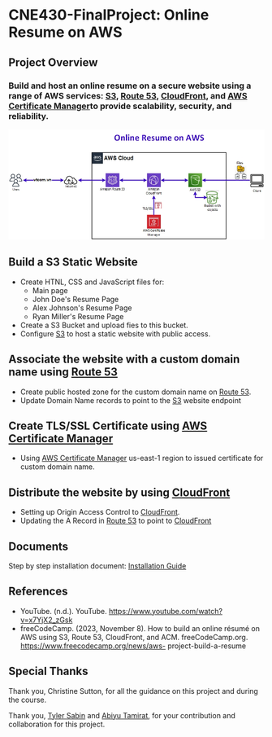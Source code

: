 # CNE430-FinalProject: Online Resume on AWS
## Project Overview
### Build and host an online resume on a secure website using a range of AWS services: [S3](https://aws.amazon.com/s3/), [Route 53](https://aws.amazon.com/route53/), [CloudFront](https://aws.amazon.com/cloudfront/), and [AWS Certificate Manager](https://aws.amazon.com/certificate-manager/)to provide scalability, security, and reliability.
![figure #Architecture.jpg](Architecture.jpg)
## Build a S3 Static Website
* Create HTNL, CSS and JavaScript files for:
	- Main page
	- John Doe's Resume Page
	- Alex Johnson's Resume Page
	- Ryan Miller's Resume Page
* Create a S3 Bucket and upload fies to this bucket.
* Configure [S3](https://aws.amazon.com/s3/) to host a static website with public access.
## Associate the website with a custom domain name using [Route 53](https://aws.amazon.com/route53/)
* Create public hosted zone for the custom domain name on [Route 53](https://aws.amazon.com/route53/).
* Update Domain Name records to point to the [S3](https://aws.amazon.com/s3/) website endpoint
## Create TLS/SSL Certificate using [AWS Certificate Manager](https://aws.amazon.com/certificate-manager/)
* Using [AWS Certificate Manager](https://aws.amazon.com/certificate-manager/) us-east-1 region to issued certificate for custom domain name.
## Distribute the website by using [CloudFront](https://aws.amazon.com/cloudfront/)
* Setting up Origin Access Control to [CloudFront](https://aws.amazon.com/cloudfront/).
* Updating the A Record in [Route 53](https://aws.amazon.com/route53/) to point to [CloudFront](https://aws.amazon.com/cloudfront/)
## Documents
Step by step installation document: [Installation Guide](https://github.com/luongvv-rtc/CNE430-FinalProject/Installation_Document.pdf)
## References
* YouTube. (n.d.). YouTube. https://www.youtube.com/watch?v=x7YjX2_zGsk  
* freeCodeCamp. (2023, November 8). How to build an online résumé on AWS using S3, Route 53, CloudFront, and ACM. freeCodeCamp.org. https://www.freecodecamp.org/news/aws-
project-build-a-resume 
## Special Thanks
Thank you, Christine Sutton, for all the guidance on this project and during the course.

Thank you, [Tyler Sabin](https://github.com/tsabin2023) and [Abiyu Tamirat](https://github.com/AbiyuTamirat2), for your contribution and collaboration for this project.

